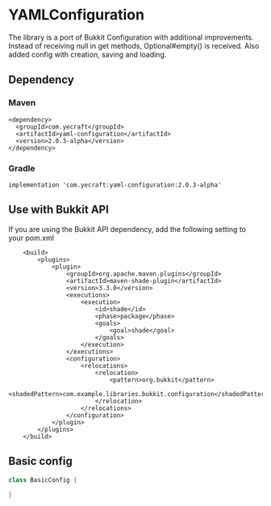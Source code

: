 # YAMLConfiguration
The library is a port of Bukkit 
Configuration with additional improvements. Instead of receiving null in get methods,
Optional#empty() is received. Also added config with creation, saving and loading.
## Dependency
### Maven
```
<dependency>
  <groupId>com.yecraft</groupId>
  <artifactId>yaml-configuration</artifactId>
  <version>2.0.3-alpha</version>
</dependency>
```
### Gradle
```
implementation 'com.yecraft:yaml-configuration:2.0.3-alpha'
```
## Use with Bukkit API
If you are using the Bukkit API dependency, add the following setting to your pom.xml
```
    <build>
        <plugins>
            <plugin>
                <groupId>org.apache.maven.plugins</groupId>
                <artifactId>maven-shade-plugin</artifactId>
                <version>3.3.0</version>
                <executions>
                    <execution>
                        <id>shade</id>
                        <phase>package</phase>
                        <goals>
                            <goal>shade</goal>
                        </goals>
                    </execution>
                </executions>
                <configuration>
                    <relocations>
                        <relocation>
                            <pattern>org.bukkit</pattern>
                            <shadedPattern>com.example.libraries.bukkit.configuration</shadedPattern>
                        </relocation>
                    </relocations>
                </configuration>
            </plugin>
        </plugins>
    </build>
```

## Basic config
```java
class BasicConfig {
    
}
```
